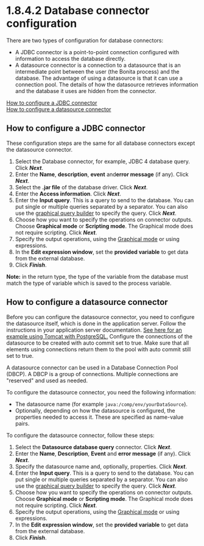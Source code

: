 # 1.8.4.2 Database connector configuration

There are two types of configuration for database connectors:

* A JDBC connector is a point-to-point connection configured with information to access the database directly.
* A datasource connector is a connection to a datasource that is an intermediate point between the user (the Bonita process) and the database. 
The advantage of using a datasource is that it can use a connection pool. The details of how the datasource retrieves information and the database it uses are hidden from the connector.


[How to configure a JDBC connector](#jdbc)  
[How to configure a datasource connector](#datasource)


## How to configure a JDBC connector

These configuration steps are the same for all database connectors except the datasource connector.

1. Select the Database connector, for example, JDBC 4 database query. Click _**Next**_.
2. Enter the **Name**, **description**, **event** and**error message** (if any). Click _**Next**_.
3. Select the **.jar file** of the database driver. Click _**Next**_.
4. Enter the **Access information**. Click _**Next**_.
5. Enter the **Input query**. This is a query to send to the database. You can put single or multiple queries separated by a separator. 
You can also use the [graphical query builder](/graphical-query-builder.md) to specify the query. Click _**Next**_.
6. Choose how you want to specify the operations on connector outputs. Choose **Graphical mode** or **Scripting mode**. 
The Graphical mode does not require scripting. Click _**Next**_.
7. Specify the output operations, using the [Graphical mode](/initialize-variable-database-without-scripting-or-java-code.md) or using expressions.
8. In the **Edit expression window**, set the **provided variable** to get data from the external database.
9. Click _**Finish**_.

**Note:** in the return type, the type of the variable from the database must match the type of variable which is saved to the process variable.






## How to configure a datasource connector


Before you can configure the datasource connector, you need to configure the datasource itself, which is done in the application server. 
Follow the instructions in your application server documentation. [See here for an example using Tomcat with PostgreSQL.](http://tomcat.apache.org/tomcat-7.0-doc/jndi-datasource-examples-howto.html#PostgreSQL)
Configure the connections of the datasource to be created with auto commit set to true.
Make sure that all elements using connections return them to the pool with auto commit still set to true.



A datasource connector can be used in a Database Connection Pool (DBCP). A DBCP is a group of connections. Multiple connections are "reserved" and used as needed.


To configure the datasource connector, you need the following information:

* The datasource name (for example `java:/comp/env/yourDataSource`).
* Optionally, depending on how the datasource is configured, the properties needed to access it. These are specified as name-value pairs.

To configure the datasource connector, follow these steps:

1. Select the **Datasource database query** connector. Click _**Next**_.
2. Enter the **Name**, **Description**, **Event** and **error message** (if any). Click _**Next**_.
3. Specify the datasource name and, optionally, properties. Click _**Next**_.
4. Enter the **Input query**. This is a query to send to the database. You can put single or multiple queries separated by a separator. 
You can also use the [graphical query builder](/graphical-query-builder.md) to specify the query. Click _**Next**_.
5. Choose how you want to specify the operations on connector outputs. Choose **Graphical mode** or **Scripting mode**. 
The Graphical mode does not require scripting. Click _**Next**_.
6. Specify the output operations, using the [Graphical mode](/initialize-variable-database-without-scripting-or-java-code.md) or using expressions.
7. In the **Edit expression window**, set the **provided variable** to get data from the external database.
8. Click _**Finish**_.